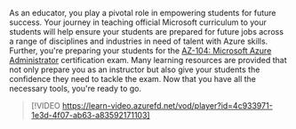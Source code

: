 


As an educator, you play a pivotal role in empowering students for future success. Your journey in teaching official Microsoft curriculum to your students will help ensure your students are prepared for future jobs across a range of disciplines and industries in need of talent with Azure skills. Further, you're preparing your students for the [AZ-104: Microsoft Azure Administrator](https://aka.ms/AZ104Exam) certification exam. Many learning resources are provided that not only prepare you as an instructor but also give your students the confidence they need to tackle the exam. Now that you have all the necessary tools, you're ready to go. 

> [!VIDEO https://learn-video.azurefd.net/vod/player?id=4c933971-1e3d-4f07-ab63-a83592171103]